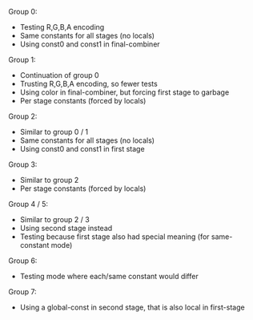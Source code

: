 Group 0:

- Testing R,G,B,A encoding
- Same constants for all stages (no locals)
- Using const0 and const1 in final-combiner


Group 1:

- Continuation of group 0
- Trusting R,G,B,A encoding, so fewer tests
- Using color in final-combiner, but forcing first stage to garbage
- Per stage constants (forced by locals)


Group 2:

- Similar to group 0 / 1
- Same constants for all stages (no locals)
- Using const0 and const1 in first stage


Group 3:

- Similar to group 2
- Per stage constants (forced by locals)


Group 4 / 5:

- Similar to group 2 / 3
- Using second stage instead
- Testing because first stage also had special meaning (for same-constant mode)


Group 6:

- Testing mode where each/same constant would differ


Group 7:

- Using a global-const in second stage, that is also local in first-stage

